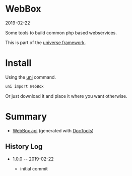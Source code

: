 WebBox
===========
2019-02-22



Some tools to build common php based webservices.  


This is part of the [universe framework](https://github.com/karayabin/universe-snapshot).


Install
==========
Using the [uni](https://github.com/lingtalfi/universe-naive-importer) command.
```bash
uni import WebBox
```

Or just download it and place it where you want otherwise.






Summary
===========
- [WebBox api](https://github.com/lingtalfi/WebBox/blob/master/doc/api/WebBox.md) (generated with [DocTools](https://github.com/lingtalfi/DocTools))






History Log
------------------
    
- 1.0.0 -- 2019-02-22

    - initial commit